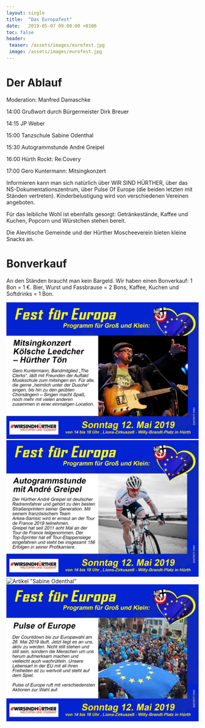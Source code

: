 ```yaml
---
layout: single
title:  "Das Europafest"
date:   2019-05-07 09:00:00 +0100
toc: false
header:
 teaser: /assets/images/eurofest.jpg
 image: /assets/images/eurofest.jpg
---
```


# Der Ablauf

Moderation: Manfred Damaschke

14:00 Grußwort durch Bürgermeister Dirk Breuer

14:15 JP Weber

15:00 Tanzschule Sabine Odenthal

15:30 Autogrammstunde André Greipel

16:00 Hürth Rockt: Re:Covery

17:00 Gero Kuntermann: Mitsingkonzert

Informieren kann man sich natürlich über WIR SIND HÜRTHER, über das NS-Dokumentationszentrum, über Pulse Of Europe (die beiden letzten mit Ständen vertreten).
Kinderbelustigung wird von verschiedenen Vereinen angeboten.

Für das leibliche Wohl ist ebenfalls gesorgt: Getränkestände, Kaffee und Kuchen, Popcorn und Würstchen stehen bereit.

Die Alevitische Gemeinde und der Hürther Moscheeverein bieten kleine Snacks an.

# Bonverkauf
An den Ständen braucht man kein Bargeld. Wir haben einen Bonverkauf: 1 Bon = 1 €. Bier, Wurst und Fassbrause = 2 Bons, Kaffee, Kuchen und Softdrinks = 1 Bon.

![Artikel "Gero Kuntermann"](/assets/images/2019-05-07-fest1.jpg)
![Artikel "André Greipel"](/assets/images/2019-05-07-fest2.jpg)
![Artikel "Sabine Odenthal"](/assets/images/2019-05-07-fest3.jpg)
![Artikel "Pulse of Europe"](/assets/images/2019-05-07-fest4.jpg)
